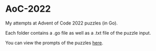 # AoC-2022

My attempts at Advent of Code 2022 puzzles (in Go).

Each folder contains a .go file as well as a .txt file of the puzzle input.

You can view the prompts of the puzzles [here](https://adventofcode.com/2022).
